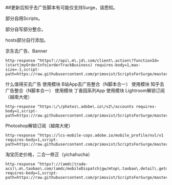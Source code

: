##更新后知乎去广告脚本有可能仅支持Surge，请悉知。


部分自用Scripts。

部分自写部分整合。

hosts部分自行添加。

京东去广告、Banner
```
http-response ^https?://api\.m\.jd\.com/client\.action\?functionId=(start|myOrderInfo|orderTrackBusiness) requires-body=1,max-size=-1,script-path=https://raw.githubusercontent.com/primovist/ScriptsForSurge/master/Scripts/JDAdRemove.js
```
什么值得买去广告
使用模块
B站App去广告整合（N脚本合一）
使用模块
知乎去广告整合（N脚本合一）
使用模块
丁香园系列App
使用模块
Lightroom解锁订阅（越南大佬）
```
http-response ^https:\/\/photos\.adobe\.io\/v2\/accounts requires-body=1,script-path=https://raw.githubusercontent.com/primovist/ScriptsForSurge/master/Scripts/Lightroom.js
```
Photoshop解锁订阅（越南大佬）
```
http-response ^https://lcs-mobile-cops.adobe.io/mobile_profile/nul/v1 requires-body=1,script-path=https://raw.githubusercontent.com/primovist/ScriptsForSurge/master/Scripts/Photoshop.js
```
淘宝历史价格，二合一修正（yichahucha）
```
http-response ^https?://(amdc|trade-acs)\.m\.taobao\.com/(amdc/mobileDispatch|gw/mtop\.taobao\.detail\.getdetail) requires-body=1,script-path=https://raw.githubusercontent.com/primovist/ScriptsForSurge/master/Scripts/TaobaoPrice.js
```
